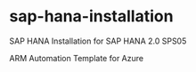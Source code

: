 # sap-hana-installation
SAP HANA Installation for SAP HANA 2.0 SPS05

ARM Automation Template for Azure

